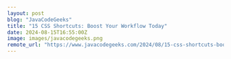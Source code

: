 ```yaml
---
layout: post
blog: "JavaCodeGeeks"
title: "15 CSS Shortcuts: Boost Your Workflow Today"
date: 2024-08-15T16:55:00Z
image: images/javacodegeeks.png
remote_url: "https://www.javacodegeeks.com/2024/08/15-css-shortcuts-boost-your-workflow-today.html"
---
```

